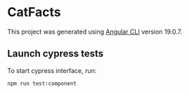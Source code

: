 # CatFacts

This project was generated using [Angular CLI](https://github.com/angular/angular-cli) version 19.0.7.

## Launch cypress tests

To start cypress interface, run:

```bash
npm run test:component
```
